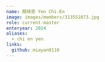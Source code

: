 ```yaml
---
name: 顏琦恩 Yen Chi-En 
image: images/members/313551073.jpg 
role: current-master
enteryear: 2024
aliases:
  - chi en yen
links:
  github: miayan0110 
---
```

